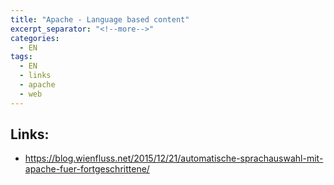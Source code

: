 ```yaml
---
title: "Apache - Language based content"
excerpt_separator: "<!--more-->"
categories:
  - EN
tags:
  - EN
  - links
  - apache
  - web
---
```



## Links:

* https://blog.wienfluss.net/2015/12/21/automatische-sprachauswahl-mit-apache-fuer-fortgeschrittene/



